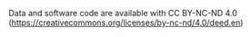 Data and software code are available with CC BY-NC-ND 4.0 (https://creativecommons.org/licenses/by-nc-nd/4.0/deed.en)
